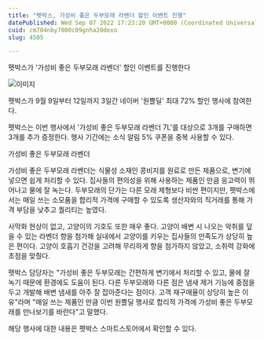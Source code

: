 ```yaml
---
title: "펫박스, 가성비 좋은 두부모래 라벤더 할인 이벤트 진행"
datePublished: Wed Sep 07 2022 17:23:20 GMT+0000 (Coordinated Universal Time)
cuid: cm704nby7000c09gnha20dexo
slug: 4505

---
```



펫박스가 '가성비 좋은 두부모래 라벤더' 할인 이벤트를 진행한다

![이미지](https://cdn.hashnode.com/res/hashnode/image/upload/v1739256892090/65776d4d-c812-4aea-8619-f09fd287d265.jpeg)

펫박스가 9월 9일부터 12일까지 3일간 네이버 '원쁠딜' 최대 72% 할인 행사에 참여한다.

펫박스는 이번 행사에서 '가성비 좋은 두부모래 라벤더 7L'를 대상으로 3개를 구매하면 3개를 추가 증정한다. 행사 기간에는 소식 알림 5% 쿠폰을 중복 사용할 수 있다.

가성비 좋은 두부모래 라벤더

가성비 좋은 두부모래 라벤더는 식물성 소재인 콩비지를 원료로 만든 제품으로, 변기에 넣으면 쉽게 처리할 수 있다. 집사들의 편의성을 위해 사용하는 제품인 만큼 응고력이 뛰어나고 물에 잘 녹는다. 두부모래의 단가는 다른 모래 제형보다 비싼 편이지만, 펫박스에서는 매일 쓰는 소모품을 합리적 가격에 구매할 수 있도록 생산자와의 직거래를 통해 가격 부담을 낮추고 퀄리티는 높였다.

사막화 현상이 없고, 고양이의 기호도 또한 매우 좋다. 고양이 배변 시 나오는 악취를 덮을 수 있는 라벤더 향을 첨가해 실내에서 고양이를 키우는 집사들의 만족도가 상당히 높은 편이다. 고양이 호흡기 건강을 고려해 무리하게 향을 첨가하지 않았고, 소취력 강화에 초점을 맞췄다.

펫박스 담당자는 "가성비 좋은 두부모래는 간편하게 변기에서 처리할 수 있고, 물에 잘 녹기 때문에 환경에도 도움이 된다. 다른 두부모래와 다른 점은 냄새 제거 기능에 중점을 두고 개발해 배변 냄새를 아주 잘 잡아준다는 점이다. 고객 재구매율이 상당히 높은 이유"라며 "매일 쓰는 제품인 만큼 이번 원쁠딜 행사로 합리적 가격에 가성비 좋은 두부모래를 만나보기를 바란다"고 말했다.

해당 행사에 대한 내용은 펫박스 스마트스토어에서 확인할 수 있다.